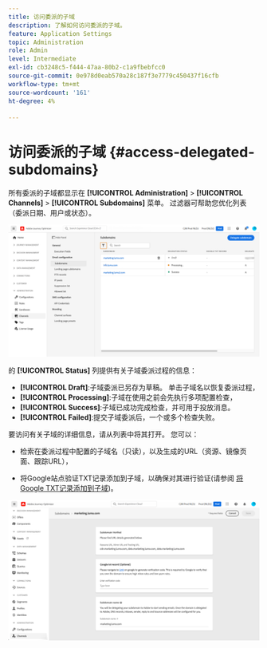 ```yaml
---
title: 访问委派的子域
description: 了解如何访问委派的子域。
feature: Application Settings
topic: Administration
role: Admin
level: Intermediate
exl-id: cb3248c5-f444-47aa-80b2-c1a9fbebfcc0
source-git-commit: 0e978d0eab570a28c187f3e7779c450437f16cfb
workflow-type: tm+mt
source-wordcount: '161'
ht-degree: 4%

---
```


# 访问委派的子域 {#access-delegated-subdomains}

所有委派的子域都显示在 **[!UICONTROL Administration]** > **[!UICONTROL Channels]** > **[!UICONTROL Subdomains]** 菜单。 过滤器可帮助您优化列表（委派日期、用户或状态）。

![](assets/subdomain-list.png)

的 **[!UICONTROL Status]** 列提供有关子域委派过程的信息：

* **[!UICONTROL Draft]**:子域委派已另存为草稿。 单击子域名以恢复委派过程，
* **[!UICONTROL Processing]**:子域在使用之前会先执行多项配置检查，
* **[!UICONTROL Success]**:子域已成功完成检查，并可用于投放消息。
* **[!UICONTROL Failed]**:提交子域委派后，一个或多个检查失败。

要访问有关子域的详细信息，请从列表中将其打开。 您可以：

* 检索在委派过程中配置的子域名（只读），以及生成的URL（资源、镜像页面、跟踪URL），

* 将Google站点验证TXT记录添加到子域，以确保对其进行验证(请参阅 [将Google TXT记录添加到子域](google-txt.md))。

![](assets/subdomain-delegated.png)
